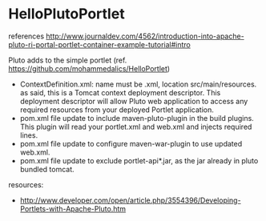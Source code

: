 # HelloPlutoPortlet

references 
http://www.journaldev.com/4562/introduction-into-apache-pluto-ri-portal-portlet-container-example-tutorial#intro


Pluto adds to the simple portlet (ref. https://github.com/mohammedalics/HelloPortlet) 
- ContextDefinition.xml: name must be <artifact-id>.xml, location src/main/resources. as said, this is a Tomcat context deployment descriptor. This deployment descriptor will allow Pluto web application to access any required resources from your deployed Portlet application. 
- pom.xml file update to include maven-pluto-plugin in the build plugins. This plugin will read your portlet.xml and web.xml and injects required lines. 
- pom.xml file update to configure maven-war-plugin to use updated web.xml. 
- pom.xml file update to exclude portlet-api*.jar, as the jar already in pluto bundled tomcat. 

resources: 
- http://www.developer.com/open/article.php/3554396/Developing-Portlets-with-Apache-Pluto.htm 


